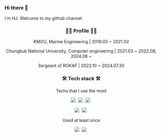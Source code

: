 ### Hi there 👋
I'm HJ. Welcome to my github channel.

<h3 align="center">👨‍💻 Profile 👨‍💻</h3>

<p align="center"> KMOU, Marine Engineering | 2019.03 ~ 2021.02 </p>
<p align="center"> Chungbuk National University, Computer engineering | 2021.03 ~ 2022.08, 2024.08 ~ </p>
<p align="center"> Sergeant of ROKAF | 2022.10 ~ 2024.07.30 </p>

<h3 align="center">🛠️ Tech stack 🛠️</h3>

<p align="center"> Techs that I use the most </p>
<p align="center">
<img src="https://img.shields.io/badge/Python-3766AB?style=flat-square&logo=Python&logoColor=white"/></a>&nbsp 
<img src="https://img.shields.io/badge/Flutter-02569B?style=flat-square&logo=Flutter&logoColor=white"/></a>&nbsp 
<img src="https://img.shields.io/badge/C++-00599C?style=flat-square&logo=C++&logoColor=white"/></a>&nbsp 
</p>

<p align="center">
<img src="https://img.shields.io/badge/HTML5-E34F26?style=flat-square&logo=HTML5&logoColor=white"/></a>&nbsp 
<img src="https://img.shields.io/badge/CSS3-1572B6?style=flat-square&logo=CSS3&logoColor=white"/></a>&nbsp 
</p>

<p align="center"> Used at least once </p>
<p align="center">
<img src="https://img.shields.io/badge/Vue-4FC08D?style=for-the-badge&logo=Vue&logoColor=white"/></a>&nbsp 
<img src="https://img.shields.io/badge/Kotlin-7F52FF?style=flat-square&logo=Kotlin&logoColor=white"/></a>&nbsp 
</p>
<!--
**KIMGEEK/KIMGEEK** is a ✨ _special_ ✨ repository because its `README.md` (this file) appears on your GitHub profile.

Here are some ideas to get you started:

- 🔭 I’m currently working on ...
- 🌱 I’m currently learning ...
- 👯 I’m looking to collaborate on ...
- 🤔 I’m looking for help with ...
- 💬 Ask me about ...
- 📫 How to reach me: ...
- 😄 Pronouns: ...
- ⚡ Fun fact: ...
-->
